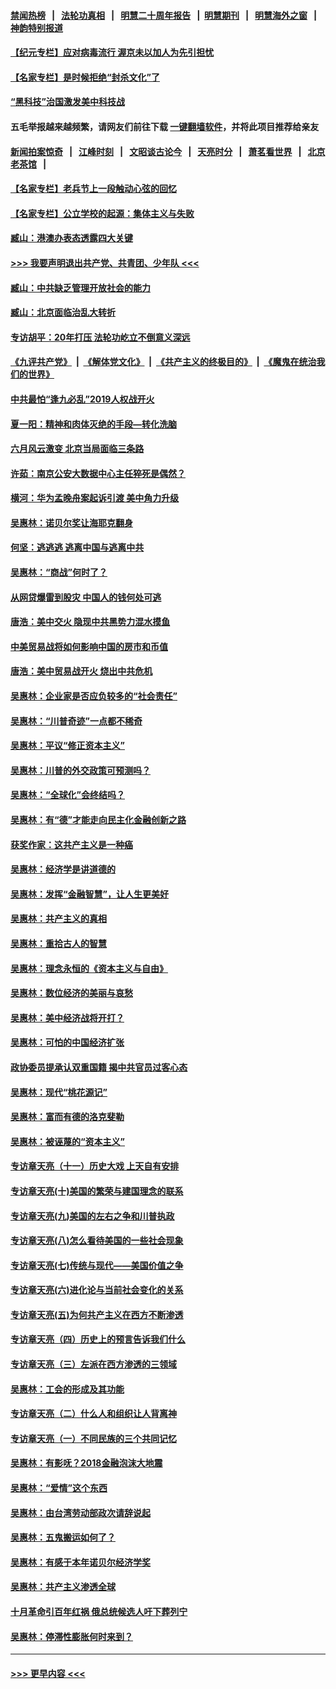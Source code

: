 #### [禁闻热榜](热点新闻.md?=0)  &nbsp;&nbsp;|&nbsp;&nbsp; [法轮功真相](https://github.com/gfw-breaker/truth/blob/master/README.md?=0) &nbsp;&nbsp;|&nbsp;&nbsp; [明慧二十周年报告](https://github.com/gfw-breaker/mh-reports/blob/master/README.md?=0) &nbsp;&nbsp;|&nbsp;&nbsp;[明慧期刊](https://github.com/gfw-breaker/mh-qikan) &nbsp;&nbsp;|&nbsp;&nbsp; [明慧海外之窗](https://github.com/gfw-breaker/mh-news/blob/master/README.md?=0) &nbsp;&nbsp;|&nbsp;&nbsp; [神韵特别报道](https://github.com/gfw-breaker/mh-news/blob/master/shenyun.md?=0)
#### [【纪元专栏】应对病毒流行 渥京未以加人为先引担忧](../pages/nsc423/n11875714.md?t=03151131) 
#### [【名家专栏】是时候拒绝“封杀文化”了](../pages/nsc423/n11814093.md?t=03151131) 
#### [“黑科技”治国激发美中科技战](../pages/nsc423/n11638056.md?t=03151131) 
#### 五毛举报越来越频繁，请网友们前往下载 [一键翻墙软件](https://github.com/gfw-breaker/ssr-accounts)，并将此项目推荐给亲友
#### [新闻拍案惊奇](https://github.com/gfw-breaker/banned-news/blob/master/pages/link4.md) &nbsp;&nbsp;|&nbsp;&nbsp; [江峰时刻](https://github.com/gfw-breaker/banned-news/blob/master/pages/link4.md) &nbsp;&nbsp;|&nbsp;&nbsp; [文昭谈古论今](https://github.com/gfw-breaker/banned-news/blob/master/pages/link4.md) &nbsp;&nbsp;|&nbsp;&nbsp; [天亮时分](https://github.com/gfw-breaker/banned-news/blob/master/pages/link4.md) &nbsp;&nbsp;|&nbsp;&nbsp; [萧茗看世界](https://github.com/gfw-breaker/banned-news/blob/master/pages/link4.md) &nbsp;&nbsp;|&nbsp;&nbsp; [北京老茶馆](https://github.com/gfw-breaker/banned-news/blob/master/pages/link4.md) &nbsp;&nbsp;|&nbsp;&nbsp; 
#### [【名家专栏】老兵节上一段触动心弦的回忆](../pages/nsc423/n11646016.md?t=03151131) 
#### [【名家专栏】公立学校的起源：集体主义与失败](../pages/nsc423/n11601833.md?t=03151131) 
#### [臧山：港澳办表态透露四大关键](../pages/nsc423/n11421628.md?t=03151131) 
#### [>>> 我要声明退出共产党、共青团、少年队 <<<](https://github.com/begood0513/goodnews/blob/master/quit/letter.md) 
#### [臧山：中共缺乏管理开放社会的能力](../pages/nsc423/n11407457.md?t=03151131) 
#### [臧山：北京面临治乱大转折](../pages/nsc423/n11406895.md?t=03151131) 
#### [专访胡平：20年打压 法轮功屹立不倒意义深远](../pages/nsc423/n11398800.md?t=03151131) 
#### [《九评共产党》](https://github.com/begood0513/9ping.md/blob/master/README.md) &nbsp;|&nbsp; [《解体党文化》](../../../../jtdwh.md/blob/master/README.md)  &nbsp;|&nbsp; [《共产主义的终极目的》](../../../../gczydzjmd.md/blob/master/README.md) &nbsp;|&nbsp; [《魔鬼在统治我们的世界》](../../../../mgztzwmdsj.md/blob/master/README.md) 
#### [中共最怕“逢九必乱”2019人权战开火](../pages/nsc423/n11385248.md?t=03151131) 
#### [夏一阳：精神和肉体灭绝的手段—转化洗脑](../pages/nsc423/n11368250.md?t=03151131) 
#### [六月风云激变 北京当局面临三条路](../pages/nsc423/n11313668.md?t=03151131) 
#### [许茹：南京公安大数据中心主任猝死是偶然？](../pages/nsc423/n11064744.md?t=03151131) 
#### [横河：华为孟晚舟案起诉引渡 美中角力升级](../pages/nsc423/n11027230.md?t=03151131) 
#### [吴惠林：诺贝尔奖让海耶克翻身](../pages/nsc423/n10890049.md?t=03151131) 
#### [何坚：逃逃逃 逃离中国与逃离中共](../pages/nsc423/n10592891.md?t=03151131) 
#### [吴惠林：“商战”何时了？](../pages/nsc423/n10573558.md?t=03151131) 
#### [从网贷爆雷到股灾 中国人的钱何处可逃](../pages/nsc423/n10572800.md?t=03151131) 
#### [唐浩：美中交火 隐现中共黑势力混水摸鱼](../pages/nsc423/n10544040.md?t=03151131) 
#### [中美贸易战将如何影响中国的房市和币值](../pages/nsc423/n10543697.md?t=03151131) 
#### [唐浩：美中贸易战开火 烧出中共危机](../pages/nsc423/n10540126.md?t=03151131) 
#### [吴惠林：企业家是否应负较多的“社会责任”](../pages/nsc423/n10535022.md?t=03151131) 
#### [吴惠林：“川普奇迹”一点都不稀奇](../pages/nsc423/n10512808.md?t=03151131) 
#### [吴惠林：平议“修正资本主义”](../pages/nsc423/n10495724.md?t=03151131) 
#### [吴惠林：川普的外交政策可预测吗？](../pages/nsc423/n10462387.md?t=03151131) 
#### [吴惠林：“全球化”会终结吗？](../pages/nsc423/n10452838.md?t=03151131) 
#### [吴惠林：有“德”才能走向民主化金融创新之路](../pages/nsc423/n10432292.md?t=03151131) 
#### [获奖作家：这共产主义是一种癌](../pages/nsc423/n10431541.md?t=03151131) 
#### [吴惠林：经济学是讲道德的](../pages/nsc423/n10398014.md?t=03151131) 
#### [吴惠林：发挥“金融智慧”，让人生更美好](../pages/nsc423/n10375019.md?t=03151131) 
#### [吴惠林：共产主义的真相](../pages/nsc423/n10351394.md?t=03151131) 
#### [吴惠林：重拾古人的智慧](../pages/nsc423/n10337691.md?t=03151131) 
#### [吴惠林：理念永恒的《资本主义与自由》](../pages/nsc423/n10316274.md?t=03151131) 
#### [吴惠林：数位经济的美丽与哀愁](../pages/nsc423/n10292946.md?t=03151131) 
#### [吴惠林：美中经济战将开打？](../pages/nsc423/n10258825.md?t=03151131) 
#### [吴惠林：可怕的中国经济扩张](../pages/nsc423/n10219147.md?t=03151131) 
#### [政协委员提承认双重国籍 揭中共官员过客心态](../pages/nsc423/n10208809.md?t=03151131) 
#### [吴惠林：现代“桃花源记”](../pages/nsc423/n10185234.md?t=03151131) 
#### [吴惠林：富而有德的洛克斐勒](../pages/nsc423/n10142264.md?t=03151131) 
#### [吴惠林：被诬蔑的“资本主义”](../pages/nsc423/n10124816.md?t=03151131) 
#### [专访章天亮（十一）历史大戏 上天自有安排](../pages/nsc423/n10094905.md?t=03151131) 
#### [专访章天亮(十)美国的繁荣与建国理念的联系](../pages/nsc423/n10094899.md?t=03151131) 
#### [专访章天亮(九)美国的左右之争和川普执政](../pages/nsc423/n10094889.md?t=03151131) 
#### [专访章天亮(八)怎么看待美国的一些社会现象](../pages/nsc423/n10094857.md?t=03151131) 
#### [专访章天亮(七)传统与现代——美国价值之争](../pages/nsc423/n10093140.md?t=03151131) 
#### [专访章天亮(六)进化论与当前社会变化的关系](../pages/nsc423/n10092036.md?t=03151131) 
#### [专访章天亮(五)为何共产主义在西方不断渗透](../pages/nsc423/n10083620.md?t=03151131) 
#### [专访章天亮（四）历史上的预言告诉我们什么](../pages/nsc423/n10083606.md?t=03151131) 
#### [专访章天亮（三）左派在西方渗透的三领域](../pages/nsc423/n10081115.md?t=03151131) 
#### [吴惠林：工会的形成及其功能](../pages/nsc423/n10080633.md?t=03151131) 
#### [专访章天亮（二）什么人和组织让人背离神](../pages/nsc423/n10076637.md?t=03151131) 
#### [专访章天亮（一）不同民族的三个共同记忆](../pages/nsc423/n10074188.md?t=03151131) 
#### [吴惠林：有影呒？2018金融泡沫大地震](../pages/nsc423/n10040534.md?t=03151131) 
#### [吴惠林：“爱情”这个东西](../pages/nsc423/n10019423.md?t=03151131) 
#### [吴惠林：由台湾劳动部政次请辞说起](../pages/nsc423/n9979679.md?t=03151131) 
#### [吴惠林：五鬼搬运如何了？](../pages/nsc423/n9925338.md?t=03151131) 
#### [吴惠林：有感于本年诺贝尔经济学奖](../pages/nsc423/n9871883.md?t=03151131) 
#### [吴惠林：共产主义渗透全球](../pages/nsc423/n9812748.md?t=03151131) 
#### [十月革命引百年红祸 俄总统候选人吁下葬列宁](../pages/nsc423/n9810182.md?t=03151131) 
#### [吴惠林：停滞性膨胀何时来到？](../pages/nsc423/n9764136.md?t=03151131) 

----
#### [ >>> 更早内容 <<< ](../indexes/nsc423-earlier.md)
